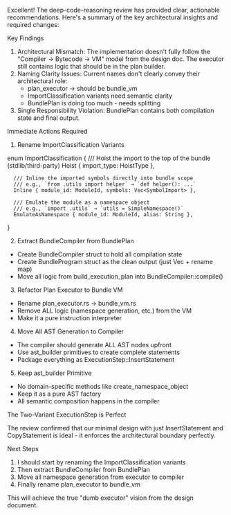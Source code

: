 Excellent! The deep-code-reasoning review has provided clear, actionable recommendations. Here's a summary of the key
architectural insights and required changes:

Key Findings

1. Architectural Mismatch: The implementation doesn't fully follow the "Compiler → Bytecode → VM" model from the design doc.
   The executor still contains logic that should be in the plan builder.
2. Naming Clarity Issues: Current names don't clearly convey their architectural role:
   - plan_executor → should be bundle_vm
   - ImportClassification variants need semantic clarity
   - BundlePlan is doing too much - needs splitting
3. Single Responsibility Violation: BundlePlan contains both compilation state and final output.

Immediate Actions Required

1. Rename ImportClassification Variants

enum ImportClassification {
/// Hoist the import to the top of the bundle (stdlib/third-party)
Hoist { import_type: HoistType },

      /// Inline the imported symbols directly into bundle scope
      /// e.g., `from .utils import helper` → `def helper(): ...`
      Inline { module_id: ModuleId, symbols: Vec<SymbolImport> },

      /// Emulate the module as a namespace object
      /// e.g., `import .utils` → `utils = SimpleNamespace()`
      EmulateAsNamespace { module_id: ModuleId, alias: String },

}

2. Extract BundleCompiler from BundlePlan

- Create BundleCompiler struct to hold all compilation state
- Create BundleProgram struct as the clean output (just Vec<ExecutionStep> + rename map)
- Move all logic from build_execution_plan into BundleCompiler::compile()

3. Refactor Plan Executor to Bundle VM

- Rename plan_executor.rs → bundle_vm.rs
- Remove ALL logic (namespace generation, etc.) from the VM
- Make it a pure instruction interpreter

4. Move All AST Generation to Compiler

- The compiler should generate ALL AST nodes upfront
- Use ast_builder primitives to create complete statements
- Package everything as ExecutionStep::InsertStatement

5. Keep ast_builder Primitive

- No domain-specific methods like create_namespace_object
- Keep it as a pure AST factory
- All semantic composition happens in the compiler

The Two-Variant ExecutionStep is Perfect

The review confirmed that our minimal design with just InsertStatement and CopyStatement is ideal - it enforces the
architectural boundary perfectly.

Next Steps

1. I should start by renaming the ImportClassification variants
2. Then extract BundleCompiler from BundlePlan
3. Move all namespace generation from executor to compiler
4. Finally rename plan_executor to bundle_vm

This will achieve the true "dumb executor" vision from the design document.
